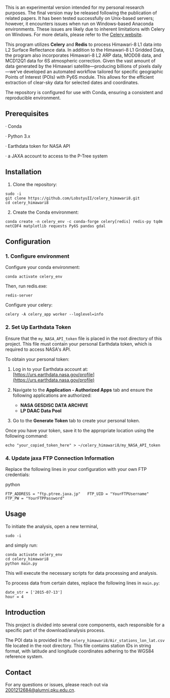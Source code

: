 This is an experimental version intended for my personal research purposes. The final version may be released following the publication of related papers. It has been tested successfully on Unix-based servers; however, it encounters issues when run on Windows-based Anaconda environments. These issues are likely due to inherent limitations with Celery on Windows. For more details, please refer to the [Celery website](https://docs.celeryproject.org/en/stable/faq.html#does-celery-support-windows).

This program utilizes **Celery** and **Redis** to process Himawari-8 L1 data into L2 Surface Reflectance data. In addition to the Himawari-8 L1 Gridded Data, the program also incorporates Himawari-8 L2 ARP data, MOD08 data, and MCD12Q1 data for 6S atmospheric correction. Given the vast amount of data generated by the Himawari satellite—producing billions of pixels daily—we've developed an automated workflow tailored for specific geographic Points of Interest (POIs) with Py6S module. This allows for the efficient extraction of clear-sky data for selected dates and coordinates. 

The repository is configured for use with Conda, ensuring a consistent and reproducible environment.

## Prerequisites

· Conda

· Python 3.x

· Earthdata token for NASA API

· a JAXA account to access to the P-Tree system

## Installation

1. Clone the repository:

```
sudo -i
git clone https://github.com/LobstyuII/celery_himawari8.git
cd celery_himawari8
```

2. Create the Conda environment:

`conda create -n celery_env -c conda-forge celery[redis] redis-py tqdm netCDF4 matplotlib requests Py6S pandas gdal`

## Configuration

### 1. Configure environment

Configure your conda environment:

`conda activate celery_env`

Then, run redis.exe:

`redis-server`

Configure your celery:

`celery -A celery_app worker --loglevel=info`
### 2. Set Up Earthdata Token

Ensure that the `my_NASA_API_token` file is placed in the root directory of this project. This file must contain your personal Earthdata token, which is required to access NASA's API.

To obtain your personal token:

1. Log in to your Earthdata account at: [https://urs.earthdata.nasa.gov/profile](https://urs.earthdata.nasa.gov/profile)
   
2. Navigate to the **Application - Authorized Apps** tab and ensure the following applications are authorized:
   - **NASA GESDISC DATA ARCHIVE**
   - **LP DAAC Data Pool**

3. Go to the **Generate Token** tab to create your personal token.

Once you have your token, save it to the appropriate location using the following command:

`echo "your_copied_token_here" > ~/celery_himawari8/my_NASA_API_token`

### 4. Update jaxa FTP Connection Information

Replace the following lines in your configuration with your own FTP credentials:

python

`FTP_ADDRESS = "ftp.ptree.jaxa.jp"   FTP_UID = "YourFTPUsername"   FTP_PW = "YourFTPPassword"`

## Usage

To initiate the analysis, open a new terminal, 

`sudo -i`

and simply run:

```
conda activate celery_env
cd celery_himawari8
python main.py
```

This will execute the necessary scripts for data processing and analysis.

To process data from certain dates, replace the following lines in `main.py`:
```
date_str = ['2015-07-13']  
hour = 4
```

## Introduction

This project is divided into several core components, each responsible for a specific part of the download/analysis process.

The POI data is provided in the `celery_himawari8/Air_stations_lon_lat.csv` file located in the root directory. This file contains station IDs in string format, with latitude and longitude coordinates adhering to the WGS84 reference system.

## Contact

For any questions or issues, please reach out via 2001212684@alumni.pku.edu.cn.
